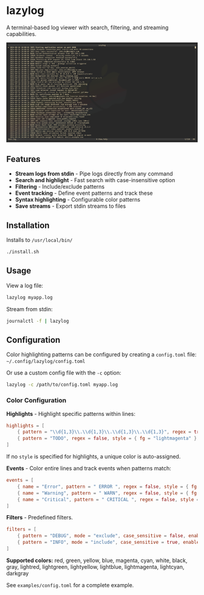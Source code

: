 # lazylog

A terminal-based log viewer with search, filtering, and streaming capabilities.

![lazylog screenshot](docs/lazylog.png)

## Features

- **Stream logs from stdin** - Pipe logs directly from any command
- **Search and highlight** - Fast search with case-insensitive option
- **Filtering** - Include/exclude patterns
- **Event tracking** - Define event patterns and track these
- **Syntax highlighting** - Configurable color patterns
- **Save streams** - Export stdin streams to files

## Installation
Installs to `/usr/local/bin/`
```bash
./install.sh
```

## Usage

View a log file:
```bash
lazylog myapp.log
```

Stream from stdin:
```bash
journalctl -f | lazylog
```

## Configuration

Color highlighting patterns can be configured by creating a `config.toml` file:
`~/.config/lazylog/config.toml`

Or use a custom config file with the `-c` option:
```bash
lazylog -c /path/to/config.toml myapp.log
```

### Color Configuration

**Highlights** - Highlight specific patterns within lines:
```toml
highlights = [
    { pattern = "\\d{1,3}\\.\\d{1,3}\\.\\d{1,3}\\.\\d{1,3}", regex = true },  # IP addresses
    { pattern = "TODO", regex = false, style = { fg = "lightmagenta" } },  # Custom style
]
```

If no `style` is specified for highlights, a unique color is auto-assigned.

**Events** - Color entire lines and track events when patterns match:
```toml
events = [
    { name = "Error", pattern = " ERROR ", regex = false, style = { fg = "lightred", bold = true } },
    { name = "Warning", pattern = " WARN", regex = false, style = { fg = "yellow" } },
    { name = "Critical", pattern = " CRITICAL ", regex = false, style = { bg = "red" } },
]
```

**Filters** - Predefined filters.
```toml
filters = [
    { pattern = "DEBUG", mode = "exclude", case_sensitive = false, enabled = true },
    { pattern = "INFO", mode = "include", case_sensitive = true, enabled = false },
]
```

**Supported colors:** red, green, yellow, blue, magenta, cyan, white, black, gray, lightred, lightgreen, lightyellow, lightblue, lightmagenta, lightcyan, darkgray

See `examples/config.toml` for a complete example.
